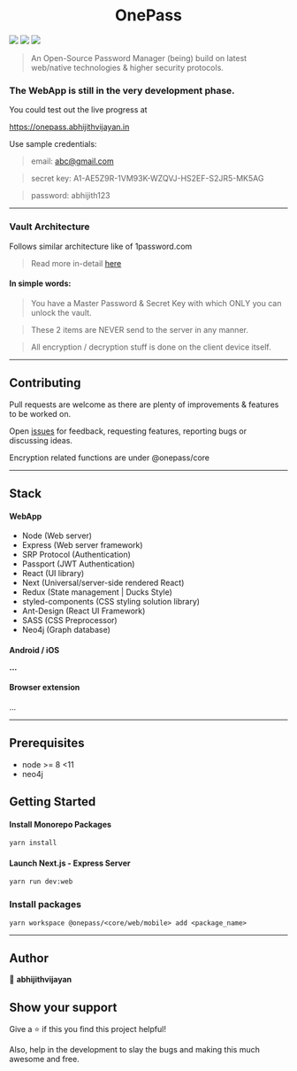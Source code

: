 <h1 align="center">OnePass</h1>
<p>
  <img src="https://img.shields.io/badge/version-0.0.1-blue.svg?cacheSeconds=2592000" />
  <img src="https://img.shields.io/badge/node-%3E%3D%208%20%3C11-blue.svg" />
  <img src="https://img.shields.io/badge/style-%F0%9F%92%85%20styled--components-orange.svg?colorB=daa357&colorA=db748e" />
</p>

> An Open-Source Password Manager (being) build on latest web/native technologies & higher security protocols.

<h3>The WebApp is still in the very development phase.</h3>

You could test out the live progress at

https://onepass.abhijithvijayan.in

Use sample credentials:

> email: abc@gmail.com

> secret key: A1-AE5Z9R-1VM93K-WZQVJ-HS2EF-S2JR5-MK5AG

> password: abhijith123

<hr />

### Vault Architecture

Follows similar architecture like of 1password.com

> Read more in-detail [here](https://1password.com/files/1Password%20for%20Teams%20White%20Paper.pdf)

#### In simple words:

> You have a Master Password & Secret Key with which ONLY you can unlock the vault.

> These 2 items are NEVER send to the server in any manner.

> All encryption / decryption stuff is done on the client device itself.

<hr />

## Contributing

Pull requests are welcome as there are plenty of improvements & features to be worked on.

Open [issues](https://github.com/onepassapp/onepass/issues) for feedback, requesting features, reporting bugs or discussing ideas.

Encryption related functions are under @onepass/core

<hr />

## Stack

<h4>WebApp</h4>

- Node (Web server)
- Express (Web server framework)
- SRP Protocol (Authentication)
- Passport (JWT Authentication)
- React (UI library)
- Next (Universal/server-side rendered React)
- Redux (State management | Ducks Style)
- styled-components (CSS styling solution library)
- Ant-Design (React UI Framework)
- SASS (CSS Preprocessor)
- Neo4j (Graph database)

<h4>Android / iOS</hr>

...

<h4>Browser extension</h4>
...
<hr />

## Prerequisites

- node &gt;= 8 &lt;11
- neo4j

## Getting Started

#### Install Monorepo Packages

```sh
yarn install
```

#### Launch Next.js - Express Server

```sh
yarn run dev:web
```

<!-- #### React-Native Android

```sh
yarn run dev:mobile
``` -->

### Install packages

```
yarn workspace @onepass/<core/web/mobile> add <package_name>
```

<hr />

## Author

👤 **abhijithvijayan**

## Show your support

Give a ⭐️ if this you find this project helpful!

Also, help in the development to slay the bugs and making this much awesome and free.
